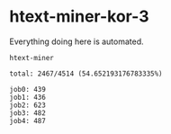 # htext-miner-kor-3

Everything doing here is automated.

```
htext-miner

total: 2467/4514 (54.652193176783335%)

job0: 439
job1: 436
job2: 623
job3: 482
job4: 487
```